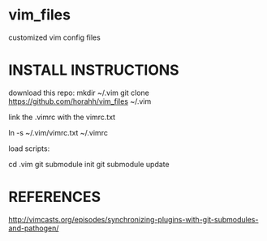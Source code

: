 vim_files
=========

customized vim config files

INSTALL INSTRUCTIONS
====================

download this repo:
mkdir ~/.vim
git clone https://github.com/horahh/vim_files ~/.vim

link  the .vimrc with the vimrc.txt

   ln -s ~/.vim/vimrc.txt ~/.vimrc

load scripts:

   cd .vim
   git submodule init
   git submodule update

REFERENCES
==========

http://vimcasts.org/episodes/synchronizing-plugins-with-git-submodules-and-pathogen/

